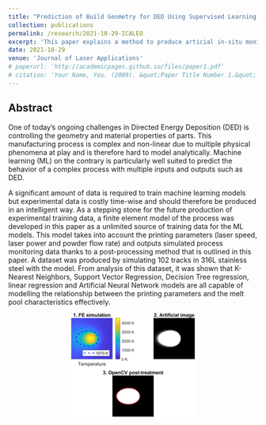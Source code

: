 ```yaml
---
title: "Prediction of Build Geometry for DED Using Supervised Learning Methods on Simulated Process Monitoring Data"
collection: publications
permalink: /research/2021-10-29-ICALEO
excerpt: 'This paper explains a method to produce articial in-situ monitoring data of a metal AM process. A dataset produced with this method, is used to link process parameters and melt pool geometrical properties thanks to Machine Learning algorithms.'
date: 2021-10-29
venue: 'Journal of Laser Applications'
# paperurl: 'http://academicpages.github.io/files/paper1.pdf'
# citation: 'Your Name, You. (2009). &quot;Paper Title Number 1.&quot; <i>Journal 1</i>. 1(1).'
---
```


## Abstract

One of today’s ongoing challenges in Directed Energy Deposition (DED) is controlling the geometry and material properties of parts. This manufacturing process is complex and non-linear due to multiple physical phenomena at play and is therefore hard to model analytically. Machine learning (ML) on the contrary is particularly well suited to predict the behavior of a complex process with multiple inputs and outputs such as DED.

A significant amount of data is required to train machine learning models but experimental data is costly time-wise and should therefore be produced in an intelligent way. As a stepping stone for the future production of experimental training data, a finite element model of the process was developed in this paper as a unlimited source of training data for the ML models. This model takes into account the printing parameters (laser speed, laser power and powder flow rate) and outputs simulated process monitoring data thanks to a post-processing method that is outlined in this paper. A dataset was produced by simulating 102 tracks in 316L stainless steel with the model. From analysis of this dataset, it was shown that K-Nearest Neighbors, Support Vector Regression, Decision Tree regression, linear regression and Artificial Neural Network models are all capable of modelling the relationship between the printing parameters and the melt pool characteristics effectively.

<p align="center">
  <img src="/images/fakeImageComparison.png" width=250/>
</p>

<!-- ![Artifical in-situ monitoring data](/images/fakeImageComparison.png){:height="50%" width="50%"} -->

<!-- [Download paper here](http://academicpages.github.io/files/paper1.pdf) -->

<!-- Recommended citation: Your Name, You. (2009). "Paper Title Number 1." <i>Journal 1</i>. 1(1). -->